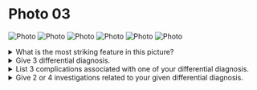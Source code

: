 # Photo 03

![Photo](/paediatrics/photo/03a.png)
![Photo](/paediatrics/photo/03b.png)
![Photo](/paediatrics/photo/03c.png)
![Photo](/paediatrics/photo/03d.png)
![Photo](/paediatrics/photo/03e.png)
![Photo](/paediatrics/photo/03f.png)

<details>
<summary>What is the most striking feature in this picture?</summary>

1. Subconjunctival haemorrhage of (both/right) eyes
1. Ecchymosis below both eyes

</details>

<details>
<summary>Give 3 differential diagnosis.</summary>

1. Whooping cough
1. Trauma
1. Blood dyscrasias (e.g., ITP, Hypoplastic anaemia, Leukaemia)

</details>

<details>
<summary>List 3 complications associated with one of your differential diagnosis.</summary>

- Whooping cough:
  1.  Respiratory: Air leak syndrome, Lung collapse, Bronchiectasis, Flaring of TB
  1.  Neurological: Convulsion,Cerebral haemorrhage
  1.  GI: Rectal prolapse, Hernia

</details>

<details>
<summary>Give 2 or 4 investigations related to your given differential diagnosis.</summary>

- Whooping cough:
  1. Bacteriological: Per-nasal swab for organism, Cough plate culture for organism
  1. Haematological: Complete blood count (shows leucocytosis with absolute lymphocytosis)
  1. Radiological: CXR (Perihilar infiltration, actelectasis emphysema)
  1. ELISA test
- ITP:
  1. Complete blood count
  1. Bleeding time, Clotting time
  1. Platelet antibodies
  1. Bone marrow biopsy

</details>
